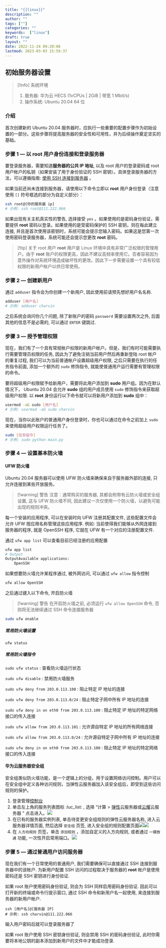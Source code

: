 ```yaml
---
title: "{{linux}}"
description: ""
author: ""
tags: [""]
categories: ""
keywords:  ["linux"]
draft: true
layout: ""
date: 2022-11-24 09:20:08
lastmod: 2023-03-03 15:59:37
---
```


## 初始服务器设置

> [!info] 系统环境 
> 1. 服务器: 华为云 HECS (1vCPUs | 2GiB | 带宽 1 Mbit/s)
> 2. 操作系统: Ubuntu 20.04 64 位

### 介绍

首次创建新的 Ubuntu 20.04 服务器时，应执行一些重要的配置步骤作为初始设置的一部分。这些步骤将提高服务器的安全性和可用性，并为后续操作奠定坚实的基础。

### 步骤 1 — 以 root 用户身份连接和登录服务器

要登录服务器，需要知道**服务器的公共 IP 地址**, 以及 root 用户的登录密码或 root 用户帐户的私钥（如果安装了用于身份验证的 SSH 密钥）。具体登录服务器的方法，可以遵循指南: [使用 SSH 连接到服务器](https://docs.digitalocean.com/products/droplets/how-to/connect-with-ssh/) 。

如果当前还尚未连接到服务器，请使用以下命令立即以 **root** 用户身份登录（注意使用 `[]` 符号框选的部分为自定义部分）：
```bash
ssh root@[你的服务器 ip]
# 示例: ssh root@111.222.066
```
如果出现有关主机真实性的警告, 选择接受 `yes` 。如果使用的是密码身份验证，需要提供 **root** 密码以登录。如果使用的是受密码保护的 SSH 密钥，则在每此建立连接, 并且是首次使用该密钥时，系统可能会提示您输入密码。如果这是您第一次使用密码登录服务器，系统可能还会提示您更改 **root** 密码。

> [!tip] 关于 root 用户
> **root** 用户是 Linux 环境中具有非常广泛权限的管理用户。由于 **root** 账户的权限更高，因此不建议高频率使用它。否者容易因为意外操作对系统环境造成破坏性的更改。因此下一步需要设置一个具有较低权限的新用户帐户以供日常使用。

### 步骤 2 — 创建新用户

通过 `adduser` 指令会为你创建一个新用户, 因此使用前请预先想好用户名名称.

```bash
adduser [用户名]
# 示例: adduser charvin
```

之后系统会询问你几个问题, 除了新账户的密码 `password` 需要设置两次之外, 后面其他的信息不是必需的, 可以通过 `ENTER` 键跳过.

### 步骤 3 — 授予管理权限

现在，我们有了一个具有常规帐户权限的新用户帐户。但是，我们有时可能需要执行需要管理员权限的任务, 因此为了避免注销当前用户然后再重新登陆 root 帐户的重复过程, 我们可以为当前普通帐户设置超级用户权限, 之后只需要在执行的任务指令前面, 添加一个额外的 `sudo` 修饰指令, 就能使普通用户运行需要有管理权限的命令。 

要将超级用户权限赋予给新用户，需要将此用户添加到 **sudo** 用户组。因为在默认情况下， Ubuntu 20.04 会允许 **sudo** 组的用户成员使用 `sudo` 修饰指令来获取超级用户权限. 以 **root** 身份运行以下命令就可以将新用户添加到 **sudo** 组中：

```bash
usermod -aG sudo [用户名]
# 示例: usermod -aG sudo charvin
```

现在，当你以此账户的普通用户身份登录时，你也可以通过在命令之前加上 `sudo` 来使用超级用户权限运行任务了。 

```bash
sudo [任务指令]
# 示例: sudo python main.py
```

### 步骤 4 — 设置基本防火墙

#### UFW 防火墙

Ubuntu 20.04 服务器可以使用 UFW 防火墙来确保来自于服务器外部的连接, 只允许连接到某些开放服务。

>[!warning] 警告
> 注意：通常购买的服务器, 其都会附带有云防火墙或安全组设置, 这与 UFW 防火墙不同, 因此建议一次仅使用一个防火墙，以避免可能出现的规则冲突。

每一个安装的应用程序, 可以在安装时向 UFW 注册其配置文件, 这些配置文件会允许 UFW 按应用名称管理这些应用程序. 例如: 当前使得我们能够从外网连接到服务器的程序, 就是 OpenSSH 程序, 它就在 UFW 有一个对应的注册配置文件.

通过 `ufw app list` 可以查看目前已经注册的应用配置

```bash
ufw app list
# Output
OutputAvailable applications:
	OpenSSH
```

如果想要防火墙允许某程序通过, 被外网访问, 可以通过 `ufw allow` 指令控制

```bash
ufw allow OpenSSH
```

之后通过键入以下命令, 开启防火墙


>[!warning] 警告
> 在开启防火墙之前, 必须运行 `ufw allow OpenSSH` 命令, 否则将无法继续通过 SSH 命令连接服务器

```bash
sudo ufw enable
```

##### 常用防火墙设置

`ufw status` 

##### 常用防火墙指令

`sudo ufw status` : 查看防火墙运行状态

`sudo ufw disable` : 禁用防火墙服务

`sudo ufw deny from 203.0.113.100` : 阻止特定 IP 地址的连接

`sudo ufw deny from 203.0.113.0/24` : 阻止特定子网中所有 IP 地址的连接

`sudo ufw deny in on eth0 from 203.0.113.100` : 阻止特定 IP 地址的特定网络接口的传入连接

`sudo ufw allow from 203.0.113.101` : 允许源自特定 IP 地址的所有网络连接

`sudo ufw allow from 203.0.113.0/24` : 允许源自特定子网中所有 IP 地址的连接

`sudo ufw deny in on eth0 from 203.0.113.100` : 阻止特定 IP 地址的特定网络接口的传入连接




#### 华为云服务器安全组

安全组类似防火墙功能，是一个逻辑上的分组，用于设置网络访问控制。用户可以在安全组中定义各种访问规则，当弹性云服务器加入该安全组后，即受到这些访问规则的保护。

1. 登录管理[控制台](https://console.huaweicloud.com/console/)
2. 单击左上角的服务列表图标 :luc_list: , 选择 “计算 > [弹性](https://console.huaweicloud.com/ecm/)云服务器或[云耀](https://console.huaweicloud.com/lcs/)云服务器 ” 点击进入。![]({8}_linux.assets/image-20230303144234.png)
3. 在已有的服务器实例列表, 单击待变更安全组规则的弹性云服务器名称, 进入云服务器详情页面, 然后选择 `安全组` 页签, 进入安全组的规则配置页面![]({8}_linux.assets/image-20230303144400.png)![]({8}_linux.assets/image-20230303150347.png)
4. 在 `入方向规则` 页签，单击 `添加规则` ，添加自定义的入方向规则, 或者通过 `一键放通` 功能, 一次性开启常用端口。![]({8}_linux.assets/image-20230303150721.png)

### 步骤 5 — 通过普通用户访问服务器

现在我们有一个日常使用的普通用户, 我们需要确保可以直接通过 SSH 连接到服务器中的该帐户. 为新用户配置 SSH 访问的过程取决于服务器的 **root** 帐户是使用密码还是 SSH 密钥进行身份验证.


如果 root 账户使用密码身份验证, 则会为 SSH 同样启用密码身份验证. 因此可以打开新的终端或命令行提示窗口, 通过 SSH 命令和新用户名一起使用, 来连接到服务器的新用户帐户. 
```
ssh [用户名]@[服务器 IP]
# 示例: ssh charvin@111.222.066
```
输入用户密码后就可以登录服务器了

如果 root 账户使用 SSH 密钥身份验证, 则会禁用 SSH 的密码身份验证, 此时你需要将本地公钥的副本添加到新用户的文件中才能成功登录.
